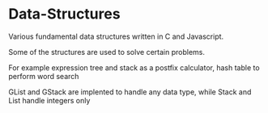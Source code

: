Data-Structures
===============

Various fundamental data structures written in C and Javascript.

Some of the structures are used to solve certain problems.

For example expression tree and stack as a postfix calculator, hash table to perform word search

GList and GStack are implented to handle any data type, while Stack and List handle integers only
